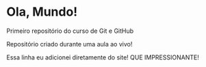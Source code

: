 # Ola, Mundo!
 Primeiro repositório do curso de Git e GitHub

 Repositório criado durante uma aula ao vivo!

Essa linha eu adicionei diretamente do site! QUE IMPRESSIONANTE!

